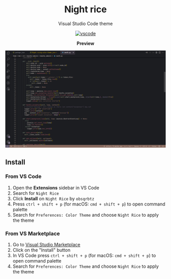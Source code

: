 <div align="center">

# Night rice 

Visual Studio Code theme

[![vscode](https://img.shields.io/badge/vscode-v1.84+-373277.svg?style=for-the-badge&logo=visualstudio&labelColor=1c1d21&&color=ddd1c7)](https://code.visualstudio.com/updates/v1_84)

**Preview**

![Theme preview](images/preview.png)

</div>

## Install

### From VS Code
1. Open the **Extensions** sidebar in VS Code
2. Search for `Night Rice`
3. Click **Install** on `Night Rice` by `obsqrbtz`
4. Press `ctrl + shift + p` (for macOS: `cmd + shift + p`) to open command palette
5. Search for `Preferences: Color Theme` and choose `Night Rice` to apply the theme

### From VS Marketplace
1. Go to [Visual Studio Marketplace](https://marketplace.visualstudio.com/items?itemName=obsqrbtz.nightricing)
2. Click on the "Install" button
4. In VS Code press `ctrl + shift + p` (for macOS: `cmd + shift + p`) to open command palette
5. Search for `Preferences: Color Theme` and choose `Night Rice` to apply the theme